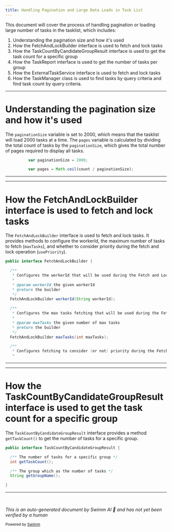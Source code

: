 ```yaml
---
title: Handling Pagination and Large Data Loads in Task List
---
```

This document will cover the process of handling pagination or loading large number of tasks in the tasklist, which includes:

1. Understanding the pagination size and how it's used
2. How the FetchAndLockBuilder interface is used to fetch and lock tasks
3. How the TaskCountByCandidateGroupResult interface is used to get the task count for a specific group
4. How the TaskReport interface is used to get the number of tasks per group
5. How the ExternalTaskService interface is used to fetch and lock tasks
6. How the TaskManager class is used to find tasks by query criteria and find task count by query criteria.

<SwmSnippet path="/webapps/frontend/ui/tasklist/client/scripts/controller/cam-tasklist-view-ctrl.js" line="66">

---

# Understanding the pagination size and how it's used

The `paginationSize` variable is set to 2000, which means that the tasklist will load 2000 tasks at a time. The `pages` variable is calculated by dividing the total count of tasks by the `paginationSize`, which gives the total number of pages required to display all tasks.

```javascript
          var paginationSize = 2000;

          var pages = Math.ceil(count / paginationSize);
```

---

</SwmSnippet>

<SwmSnippet path="/engine/src/main/java/org/camunda/bpm/engine/externaltask/FetchAndLockBuilder.java" line="22">

---

# How the FetchAndLockBuilder interface is used to fetch and lock tasks

The `FetchAndLockBuilder` interface is used to fetch and lock tasks. It provides methods to configure the workerId, the maximum number of tasks to fetch (`maxTasks`), and whether to consider priority during the fetch and lock operation (`usePriority`).

```java
public interface FetchAndLockBuilder {

  /**
   * Configures the workerId that will be used during the Fetch and Lock operation.
   *
   * @param workerId the given workerId
   * @return the builder
   */
  FetchAndLockBuilder workerId(String workerId);

  /**
   * Configures the max tasks fetching that will be used during the Fetch and Lock operation.
   *
   * @param maxTasks the given number of max tasks
   * @return the builder
   */
  FetchAndLockBuilder maxTasks(int maxTasks);

  /**
   * Configures fetching to consider (or not) priority during the Fetch and Lock operation.
   *
```

---

</SwmSnippet>

<SwmSnippet path="/engine/src/main/java/org/camunda/bpm/engine/task/TaskCountByCandidateGroupResult.java" line="24">

---

# How the TaskCountByCandidateGroupResult interface is used to get the task count for a specific group

The `TaskCountByCandidateGroupResult` interface provides a method `getTaskCount()` to get the number of tasks for a specific group.

```java
public interface TaskCountByCandidateGroupResult {

  /** The number of tasks for a specific group */
  int getTaskCount();

  /** The group which as the number of tasks */
  String getGroupName();

}
```

---

</SwmSnippet>

&nbsp;

*This is an auto-generated document by Swimm AI 🌊 and has not yet been verified by a human*

<SwmMeta version="3.0.0" repo-id="Z2l0aHViJTNBJTNBREVNTy1jYW11bmRhLWJwbS1wbGF0Zm9ybSUzQSUzQXN3aW1taW8=" repo-name="DEMO-camunda-bpm-platform"><sup>Powered by [Swimm](/)</sup></SwmMeta>
